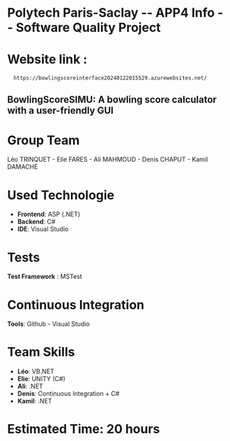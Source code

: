 # Polytech Paris-Saclay -- APP4 Info -- Software Quality Project 
# Website link :
      https://bowlingscoreinterface20240122015529.azurewebsites.net/
## BowlingScoreSIMU: A bowling score calculator with a user-friendly GUI  
# Group Team
Léo TRINQUET - Elie FARES - Ali MAHMOUD - Denis CHAPUT - Kamil DAMACHE
# Used Technologie 
  - __Frontend__: ASP (.NET)
  - __Backend__: C#
  - __IDE__: Visual Studio
# Tests 
__Test Framework__ : MSTest
# Continuous Integration 
__Tools__: Github - Visual Studio
# Team Skills
  - __Léo__: VB.NET
  - __Elie__: UNITY (C#)
  - __Ali__: .NET
  - __Denis__: Continuous Integration + C#
  - __Kamil__: .NET
# Estimated Time: 20 hours
